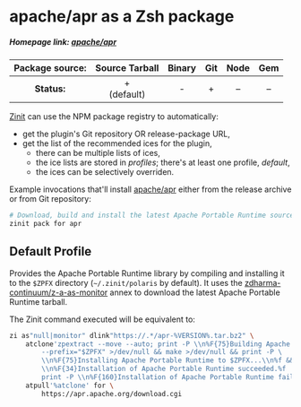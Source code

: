 # apache/apr as a Zsh package

##### Homepage link: [apache/apr](https://github.com/apache/apr)

| **Package source:** | Source Tarball | Binary | Git | Node | Gem |
|:-------------------:|:--------------:|:------:|:---:|:----:|:---:|
| **Status:**         |    + <br> (default) |  -  | + | – |  –  |

[Zinit](https://github.com/zdharma-continuum/zinit) can use the NPM package registry
to automatically:

- get the plugin's Git repository OR release-package URL,
- get the list of the recommended ices for the plugin,
    - there can be multiple lists of ices,
    - the ice lists are stored in *profiles*; there's at least one profile, *default*,
    - the ices can be selectively overriden.

Example invocations that'll install
[apache/apr](https://github.com/apache/apr) either from the release archive
or from Git repository:

```zsh
# Download, build and install the latest Apache Portable Runtime source tarball
zinit pack for apr
```

## Default Profile

Provides the Apache Portable Runtime library by compiling and installing it to
the `$ZPFX` directory (`~/.zinit/polaris` by default). It uses the
[zdharma-continuum/z-a-as-monitor](https://github.com/zdharma-continuum/z-a-as-monitor) annex to
download the latest Apache Portable Runtime tarball.

The Zinit command executed will be equivalent to:

```zsh
zi as"null|monitor" dlink"https://.*/apr-%VERSION%.tar.bz2" \
    atclone'zpextract --move --auto; print -P \\n%F{75}Building Apache Portable Runtime...\\n%f; ./configure \
        --prefix="$ZPFX" >/dev/null && make >/dev/null && print -P \
        \\n%F{75}Installing Apache Portable Runtime to $ZPFX...\\n%f && make install >/dev/null && print -P \
        \\n%F{34}Installation of Apache Portable Runtime succeeded.%f || \
        print -P \\n%F{160}Installation of Apache Portable Runtime failed.%f' \
    atpull'%atclone' for \
        https://apr.apache.org/download.cgi
```

<!-- vim:set ft=markdown tw=80 fo+=an1 autoindent: -->

